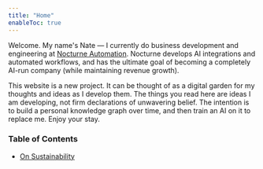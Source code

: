 ```yaml
---
title: "Home"
enableToc: true
---
```



Welcome. My name's Nate — I currently do business development and engineering at [Nocturne Automation](https://nocturneautomation.com). Nocturne develops AI integrations and automated workflows, and has the ultimate goal of becoming a completely AI-run company (while maintaining revenue growth).

This website is a new project. It can be thought of as a digital garden for my thoughts and ideas as I develop them. The things you read here are ideas I am developing, not firm declarations of unwavering belief. The intention is to build a personal knowledge graph over time, and then train an AI on it to replace me. Enjoy your stay.

### Table of Contents
- [On Sustainability](notes/sustainability.md)